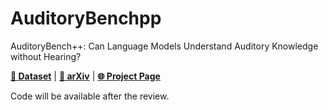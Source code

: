 # AuditoryBenchpp
AuditoryBench++: Can Language Models Understand Auditory Knowledge without Hearing?

[**🤗 Dataset**](https://huggingface.co/datasets/HJOK/AuditoryBenchpp) | [**📄 arXiv**](https://auditorybenchpp.github.io) | [**🌐 Project Page**](https://auditorybenchpp.github.io) 


Code will be available after the review.
